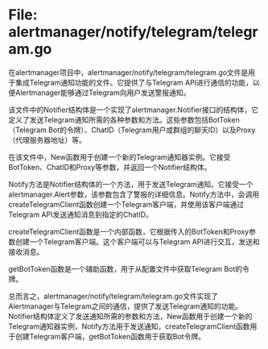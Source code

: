# File: alertmanager/notify/telegram/telegram.go

在alertmanager项目中，alertmanager/notify/telegram/telegram.go文件是用于集成Telegram通知功能的文件。它提供了与Telegram API进行通信的功能，以便Alertmanager能够通过Telegram向用户发送警报通知。

该文件中的Notifier结构体是一个实现了alertmanager.Notifier接口的结构体，它定义了发送Telegram通知所需的各种参数和方法。这些参数包括BotToken（Telegram Bot的令牌）、ChatID（Telegram用户或群组的聊天ID）以及Proxy（代理服务器地址）等。

在该文件中，New函数用于创建一个新的Telegram通知器实例。它接受BotToken、ChatID和Proxy等参数，并返回一个Notifier结构体。

Notify方法是Notifier结构体的一个方法，用于发送Telegram通知。它接受一个alertmanager.Alert参数，该参数包含了警报的详细信息。Notify方法中，会调用createTelegramClient函数创建一个Telegram客户端，并使用该客户端通过Telegram API发送通知消息到指定的ChatID。

createTelegramClient函数是一个内部函数，它根据传入的BotToken和Proxy参数创建一个Telegram客户端。这个客户端可以与Telegram API进行交互，发送和接收消息。

getBotToken函数是一个辅助函数，用于从配置文件中获取Telegram Bot的令牌。

总而言之，alertmanager/notify/telegram/telegram.go文件实现了Alertmanager与Telegram之间的通信，提供了发送Telegram通知的功能。Notifier结构体定义了发送通知所需的参数和方法，New函数用于创建一个新的Telegram通知器实例，Notify方法用于发送通知，createTelegramClient函数用于创建Telegram客户端，getBotToken函数用于获取Bot令牌。

